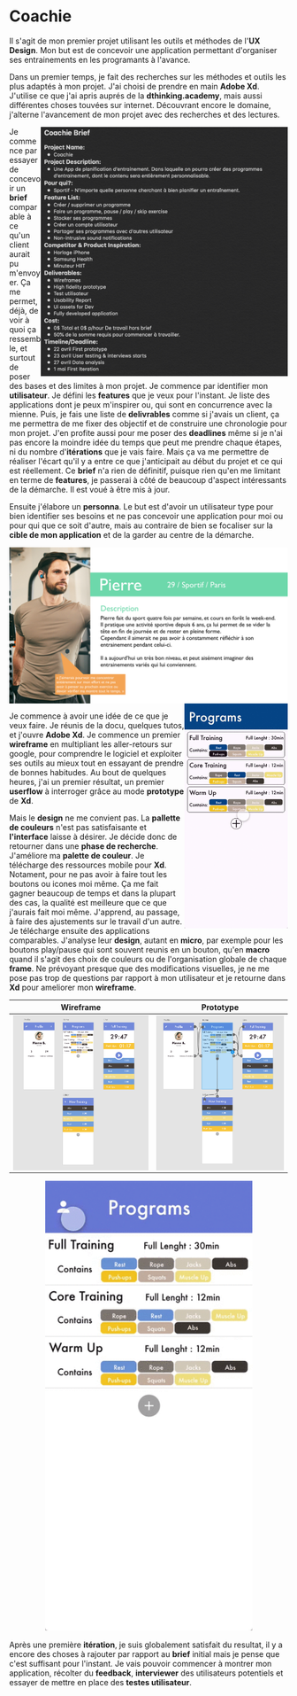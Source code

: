 # Coachie

Il s'agit de mon premier projet utilisant les outils et méthodes de l'**UX Design**. Mon but est de concevoir une application permettant d'organiser ses entrainements en les programants à l'avance.

Dans un premier temps, je fait des recherches sur les méthodes et outils les plus adaptés à mon projet. J'ai choisi de prendre en main **Adobe Xd**. J'utilise ce que j'ai apris auprés de la **dthinking.academy**, mais aussi différentes choses touvées sur internet. Découvrant encore le domaine, j'alterne l'avancement de mon projet avec des recherches et des lectures.

<img align="right" width="447" height="450" src="medias/Git/v1/briefv1.png">

Je commence par essayer de concevoir un **brief** comparable à ce qu'un client aurait pu m'envoyer.
Ça me permet, déjà, de voir à quoi ça ressemble, et surtout de poser des bases et des limites à mon projet. 
Je commence par identifier mon **utilisateur**. 
Je défini les **features** que je veux pour l'instant. 
Je liste des applications dont je peux m'inspirer ou, qui sont en concurrence avec la mienne. 
Puis, je fais une liste de **delivrables** comme si j'avais un client, ça me permettra de me fixer des objectif et de construire une chronologie pour mon projet. 
J'en profite aussi pour me poser des **deadlines** même si je n'ai pas encore la moindre idée du temps que peut me prendre chaque étapes, ni du nombre d'**itérations** que je vais faire. Mais ça va me permettre de réaliser l'écart qu'il y a entre ce que j'anticipait au début du projet et ce qui est réellement.
Ce **brief** n'a rien de définitif, puisque rien qu'en me limitant en terme de **features**, je passerai à côté de beaucoup d'aspect intéressants de la démarche. Il est voué à être mis à jour.

Ensuite j'élabore un **personna**. Le but est d'avoir un utilisateur type pour bien identifier ses besoins et ne pas concevoir une application pour moi ou pour qui que ce soit d'autre, mais au contraire de bien se focaliser sur la **cible de mon application** et de la garder au centre de la démarche.

<img align="center" src="medias/Git/v1/Personnas Pierre.png">

<img align="right" width="187" height="406" src="medias/Git/v1/testv0.gif"> 

Je commence à avoir une idée de ce que je veux faire. Je réunis de la docu, quelques tutos, et j'ouvre **Adobe Xd**.
Je commence un premier **wireframe** en multipliant les aller-retours sur google, pour comprendre le logiciel et exploiter ses outils au mieux tout en essayant de prendre de bonnes habitudes. 
Au bout de quelques heures, j'ai un premier résultat, un premier **userflow** à interroger grâce au mode **prototype** de **Xd**.

Mais le **design** ne me convient pas. La **pallette de couleurs** n'est pas satisfaisante et **l'interface** laisse à désirer.
Je décide donc de retourner dans une **phase de recherche**. 
J'améliore ma **palette de couleur**. Je télécharge des ressources mobile pour **Xd**. Notament, pour ne pas avoir à faire tout les boutons ou icones moi même. Ça me fait gagner beaucoup de temps et dans la plupart des cas, la qualité est meilleure que ce que j'aurais fait moi même. J'apprend, au passage, à faire des ajustements sur le travail d'un autre. 
Je télécharge ensuite des applications comparables. J'analyse leur **design**, autant en **micro**, par exemple pour les boutons play/pause qui sont souvent reunis en un bouton, qu'en **macro** quand il s'agit des choix de couleurs ou de l'organisation globale de chaque **frame**. Ne prévoyant presque que des modifications visuelles, je ne me pose pas trop de questions par rapport à mon utilisateur et je retourne dans **Xd** pour ameliorer mon **wireframe**.

Wireframe | Prototype
------- | -------
<img align="center" src="medias/Git/v1/wireframe01.png"> | <img align="center" src="medias/Git/v1/protype frames01.png">

<p align="center">
  <img width="375" height="812" src="medias/Git/v1/testv1.gif">
</p>


Après une première **itération**, je suis globalement satisfait du resultat, il y a encore des choses à rajouter par rapport au **brief** initial mais je pense que c'est suffisant pour l'instant. Je vais pouvoir commencer à montrer mon application, récolter du **feedback**, **interviewer** des utilisateurs potentiels et essayer de mettre en place des **testes utilisateur**.
